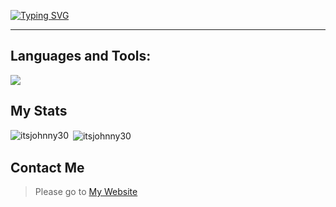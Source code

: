 [![Typing SVG](https://readme-typing-svg.demolab.com?font=Fira+Code&pause=1000&color=F700CC&random=false&width=435&lines=Hi%2C+I'm+ItsJohnny30)](https://itsjohnny30.vercel.app)

---

<!-- <p align="left"> <a href="https://github.com/ryo-ma/github-profile-trophy"><img src="https://github-profile-trophy.vercel.app/?username=itsjohnny30" alt="itsjohnny30" /></a> </p> !-->


## Languages and Tools:
<p align="left"><img src='https://skillicons.dev/icons?i=vscode,py,nodejs,js,html,css,php,flask,express,next,react,vite,vue,nuxt,tailwindcss,bootstrap,discord,github,vercel&perline=5'/></p>

## My Stats

<p><img align="left" src="https://github-readme-stats.vercel.app/api/top-langs?username=itsjohnny30&show_icons=true&locale=en&layout=compact&theme=gruvbox" alt="itsjohnny30" /></p>

<p>&nbsp;<img align="center" src="https://github-readme-stats.vercel.app/api?username=itsjohnny30&show_icons=true&locale=en&theme=gruvbox" alt="itsjohnny30" /></p>

## Contact Me
> Please go to [My Website](https://itsjohnny30.vercel.app)
